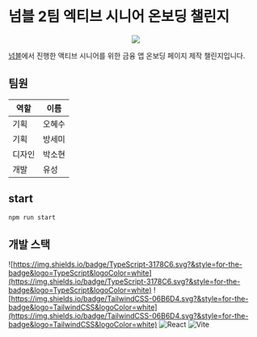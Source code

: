 # 넘블 2팀 엑티브 시니어 온보딩 챌린지


<p align="center"><img src="https://user-images.githubusercontent.com/82145837/201554317-319afa5b-c65a-4355-a2b0-959742dad79a.gif"></p>

[넘블](https://www.numble.it/35941b97-60fb-4cce-b79e-efe07543a08a)에서 진행한 액티브 시니어를 위한 금융 앱 온보딩 페이지 제작 챌린지입니다.


## 팀원

| 역할 | 이름 |
| --- | --- |
| 기획 | 오혜수 |
| 기획 | 방세미 |
| 디자인 | 박소현 |
| 개발 | 유성 |

## start

```bash
npm run start
```

## 개발 스택

![https://img.shields.io/badge/TypeScript-3178C6.svg?&style=for-the-badge&logo=TypeScript&logoColor=white](https://img.shields.io/badge/TypeScript-3178C6.svg?&style=for-the-badge&logo=TypeScript&logoColor=white)
![https://img.shields.io/badge/TailwindCSS-06B6D4.svg?&style=for-the-badge&logo=TailwindCSS&logoColor=white](https://img.shields.io/badge/TailwindCSS-06B6D4.svg?&style=for-the-badge&logo=TailwindCSS&logoColor=white)
![React](https://img.shields.io/badge/React-61DAFB.svg?&style=for-the-badge&logo=React&logoColor=white)
![Vite](https://img.shields.io/badge/Vite-646CFF.svg?&style=for-the-badge&logo=Vite&logoColor=white)
